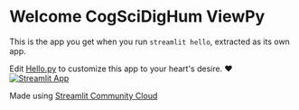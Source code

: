 # Welcome CogSciDigHum ViewPy

This is the app you get when you run `streamlit hello`, extracted as its own app.

Edit [Hello.py](./Hello.py) to customize this app to your heart's desire. ❤️
[![Streamlit App](https://static.streamlit.io/badges/streamlit_badge_black_white.svg)](https://share.streamlit.io/cogscidighum/cogscidighum/master/app.py)

Made using [Streamlit Community Cloud](https://st-hello-app.streamlit.app/)
